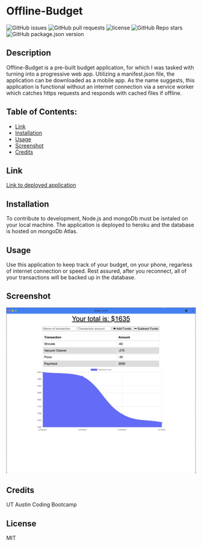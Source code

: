 
# Offline-Budget

![GitHub issues](https://img.shields.io/github/issues/CaseyDeriso/Offline-Budget) ![GitHub pull requests](https://img.shields.io/github/issues-pr/CaseyDeriso/Offline-Budget) ![license](https://img.shields.io/github/license/CaseyDeriso/Offline-Budget) ![GitHub Repo stars](https://img.shields.io/github/stars/CaseyDeriso/Offline-Budget?style=social) ![GitHub package.json version](https://img.shields.io/github/package-json/v/CaseyDeriso/Offline-Budget)

## Description

Offline-Budget is a pre-built budget application, for which I was tasked with turning into a progressive web app. Utilizing a manifest.json file, the application can be downloaded as a mobile app. As the name suggests, this application is functional without an internet connection via a service worker which catches https requests and responds with cached files if offline. 

## Table of Contents:
* [Link](#Link)
* [Installation](#Installation)
* [Usage](#Usage)
* [Screenshot](#Screenshot)
* [Credits](#Credits)

## Link

[Link to deployed application](https://shrouded-dawn-82555.herokuapp.com/)


## Installation 

To contribute to development, Node.js and mongoDb must be isntaled on your local machine. The application is deployed to heroku and the database is hosted on mongoDb Atlas. 

## Usage 

Use this application to keep track of your budget, on your phone, regarless of internet connection or speed. Rest assured, after you reconnect, all of your transactions will be backed up in the database. 

## Screenshot
![Screenshot of Application](./public/images/screenshot.png)
      

## Credits

UT Austin Coding Bootcamp

## License 

MIT
